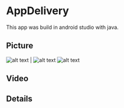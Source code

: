 # AppDelivery

This app was build in android studio with java.


## Picture

![alt text](https://firebasestorage.googleapis.com/v0/b/yegoo-a857b.appspot.com/o/Screenshot_20201114_171459%20(1).jpg?alt=media&token=a79a382a-fb8b-41b8-b972-2e88dfa55592) | ![alt text](https://firebasestorage.googleapis.com/v0/b/yegoo-a857b.appspot.com/o/Screenshot_20201114_171626.jpg?alt=media&token=9ea501ca-1649-452f-aee9-b0b93677f3bc) 
![alt text](https://firebasestorage.googleapis.com/v0/b/yegoo-a857b.appspot.com/o/Screenshot_20201114_171634.jpg?alt=media&token=42468b29-5c75-481c-a758-e17d574a69c0)

## Video

## Details 

